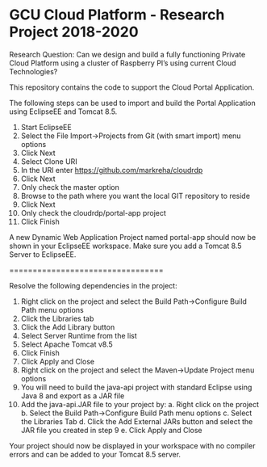 # GCU Cloud Platform - Research Project 2018-2020

Research Question: Can we design and build a fully functioning Private Cloud Platform using a cluster of Raspberry PI’s using current Cloud Technologies?

This repository contains the code to support the Cloud Portal Application.

The following steps can be used to import and build the Portal Application using EclipseEE and Tomcat 8.5.
1) Start EclipseEE
2) Select the File Import->Projects from Git (with smart import) menu options
3) Click Next
4) Select Clone URI
5) In the URI enter https://github.com/markreha/cloudrdp 
6) Click Next 
7) Only check the master option
8) Browse to the path where you want the local GIT repository to reside
9) Click Next
10) Only check the cloudrdp/portal-app project
11) Click Finish

A new Dynamic Web Application Project named portal-app should now be shown in your EclipseEE workspace.
Make sure you add a Tomcat 8.5 Server to EclipseEE.

=================================

Resolve the following dependencies in the project:
1) Right click on the project and select the Build Path->Configure Build Path menu options
2) Click the Libraries tab
3) Click the Add Library button
4) Select Server Runtime from the list
5) Select Apache Tomcat v8.5
6) Click Finish
7) Click Apply and Close
8) Right click on the project and select the Maven->Update Project menu options
9) You will need to build the java-api project with standard Eclipse using Java 8 and export as a JAR file
10) Add the java-api.JAR file to your project by:
	a. Right click on the project
	b. Select the Build Path->Configure Build Path menu options
	c. Select the Libraries Tab
	d. Click the Add External JARs button and select the JAR file you created in step 9
	e. Click Apply and Close 
	
Your project should now be displayed in your workspace with no compiler errors and can be added to your Tomcat 8.5 server.

